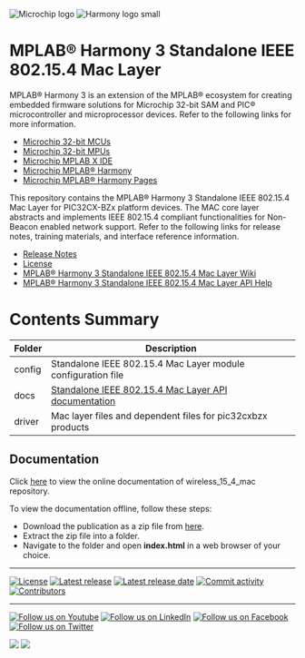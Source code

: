 ﻿![Microchip logo](https://raw.githubusercontent.com/wiki/Microchip-MPLAB-Harmony/Microchip-MPLAB-Harmony.github.io/images/microchip_logo.png)
![Harmony logo small](https://raw.githubusercontent.com/wiki/Microchip-MPLAB-Harmony/Microchip-MPLAB-Harmony.github.io/images/microchip_mplab_harmony_logo_small.png)

# MPLAB® Harmony 3 Standalone IEEE 802.15.4 Mac Layer

MPLAB® Harmony 3 is an extension of the MPLAB® ecosystem for creating embedded firmware solutions for Microchip 32-bit SAM and PIC® microcontroller and microprocessor devices.  Refer to the following links for more information.

- [Microchip 32-bit MCUs](https://www.microchip.com/design-centers/32-bit)
- [Microchip 32-bit MPUs](https://www.microchip.com/design-centers/32-bit-mpus)
- [Microchip MPLAB X IDE](https://www.microchip.com/mplab/mplab-x-ide)
- [Microchip MPLAB® Harmony](https://www.microchip.com/mplab/mplab-harmony)
- [Microchip MPLAB® Harmony Pages](https://microchip-mplab-harmony.github.io/)

This repository contains the MPLAB® Harmony 3 Standalone IEEE 802.15.4 Mac Layer for PIC32CX-BZx platform devices. 
The MAC core layer abstracts and implements IEEE 802.15.4 compliant functionalities for Non-Beacon enabled network support. Refer to
the following links for release notes, training materials, and interface
reference information.

- [Release Notes](./release_notes.md)
- [License](License.md)
- [MPLAB® Harmony 3 Standalone IEEE 802.15.4 Mac Layer Wiki](https://github.com/Microchip-MPLAB-Harmony/wireless_15_4_mac/wiki)
- [MPLAB® Harmony 3 Standalone IEEE 802.15.4 Mac Layer API Help](https://onlinedocs.microchip.com/oxy/GUID-D769F037-FBC7-4D1C-9892-ADA91E643160-en-US-2/index.html)

# Contents Summary

| Folder     | Description                                                       |
| -----------| ------------------------------------------------------------------|
| config     | Standalone IEEE 802.15.4 Mac Layer module configuration file |
| docs       | [Standalone IEEE 802.15.4 Mac Layer API documentation](https://onlinedocs.microchip.com/oxy/GUID-D769F037-FBC7-4D1C-9892-ADA91E643160-en-US-2/index.html) |
| driver     | Mac layer files and dependent files for pic32cxbzx products     |

## Documentation

Click [here](https://onlinedocs.microchip.com/g/GUID-D769F037-FBC7-4D1C-9892-ADA91E643160) to view the online documentation of wireless_15_4_mac repository.

To view the documentation offline, follow these steps:
 - Download the publication as a zip file from [here](https://onlinedocs.microchip.com/download/GUID-D769F037-FBC7-4D1C-9892-ADA91E643160?type=webhelp).
 - Extract the zip file into a folder.
 - Navigate to the folder and open **index.html** in a web browser of your choice.
____

[![License](https://img.shields.io/badge/license-Harmony%20license-orange.svg)](https://github.com/Microchip-MPLAB-Harmony/wireless_15_4_mac/blob/master/License.md)
[![Latest release](https://img.shields.io/github/release/Microchip-MPLAB-Harmony/wireless_15_4_mac.svg)](https://github.com/Microchip-MPLAB-Harmony/wireless_15_4_mac/releases/latest)
[![Latest release date](https://img.shields.io/github/release-date/Microchip-MPLAB-Harmony/wireless_15_4_mac.svg)](https://github.com/Microchip-MPLAB-Harmony/wireless_15_4_mac/releases/latest)
[![Commit activity](https://img.shields.io/github/commit-activity/y/Microchip-MPLAB-Harmony/wireless_15_4_mac.svg)](https://github.com/Microchip-MPLAB-Harmony/wireless_15_4_mac/graphs/commit-activity)
[![Contributors](https://img.shields.io/github/contributors-anon/Microchip-MPLAB-Harmony/wireless_15_4_mac.svg)]()

____

[![Follow us on Youtube](https://img.shields.io/badge/Youtube-Follow%20us%20on%20Youtube-red.svg)](https://www.youtube.com/user/MicrochipTechnology)
[![Follow us on LinkedIn](https://img.shields.io/badge/LinkedIn-Follow%20us%20on%20LinkedIn-blue.svg)](https://www.linkedin.com/company/microchip-technology)
[![Follow us on Facebook](https://img.shields.io/badge/Facebook-Follow%20us%20on%20Facebook-blue.svg)](https://www.facebook.com/microchiptechnology/)
[![Follow us on Twitter](https://img.shields.io/twitter/follow/MicrochipTech.svg?style=social)](https://twitter.com/MicrochipTech)

[![](https://img.shields.io/github/stars/Microchip-MPLAB-Harmony/wireless_15_4_mac.svg?style=social)]()
[![](https://img.shields.io/github/watchers/Microchip-MPLAB-Harmony/wireless_15_4_mac.svg?style=social)]()



